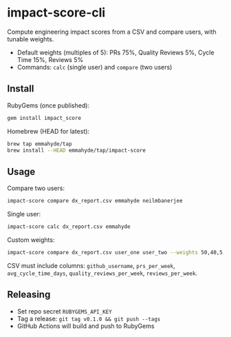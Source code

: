 # impact-score-cli

Compute engineering impact scores from a CSV and compare users, with tunable weights.

- Default weights (multiples of 5): PRs 75%, Quality Reviews 5%, Cycle Time 15%, Reviews 5%
- Commands: `calc` (single user) and `compare` (two users)

## Install

RubyGems (once published):

```bash
gem install impact_score
```

Homebrew (HEAD for latest):

```bash
brew tap emmahyde/tap
brew install --HEAD emmahyde/tap/impact-score
```

## Usage

Compare two users:

```bash
impact-score compare dx_report.csv emmahyde neilmbanerjee
```

Single user:

```bash
impact-score calc dx_report.csv emmahyde
```

Custom weights:

```bash
impact-score compare dx_report.csv user_one user_two --weights 50,40,5,5
```

CSV must include columns: `github_username`, `prs_per_week`, `avg_cycle_time_days`, `quality_reviews_per_week`, `reviews_per_week`.

## Releasing

- Set repo secret `RUBYGEMS_API_KEY`
- Tag a release: `git tag v0.1.0 && git push --tags`
- GitHub Actions will build and push to RubyGems
